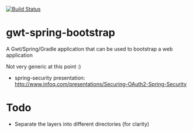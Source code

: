 [![Build Status](https://secure.travis-ci.org/nadavc/gwt-spring-bootstrap.png)](http://travis-ci.org/nadavc/gwt-spring-bootstrap)

gwt-spring-bootstrap
====================

A Gwt/Spring/Gradle application that can be used to bootstrap a web application

Not very generic at this point :)

- spring-security presentation: http://www.infoq.com/presentations/Securing-OAuth2-Spring-Security

Todo
====
- Separate the layers into different directories (for clarity)


